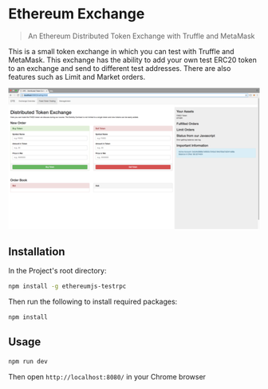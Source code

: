 # Ethereum Exchange
> An Ethereum Distributed Token Exchange with Truffle and MetaMask

This is a small token exchange in which you can test with Truffle and MetaMask. This exchange has the ability to add your own test ERC20 token to an exchange and send to different test addresses. There are also features such as Limit and Market orders.

![](Trading.png)

## Installation 

In the Project's root directory:
```sh
npm install -g ethereumjs-testrpc
```

Then run the following to install required packages:
```sh
npm install
```

## Usage
```sh
npm run dev
```
Then open `http://localhost:8080/` in your Chrome browser

